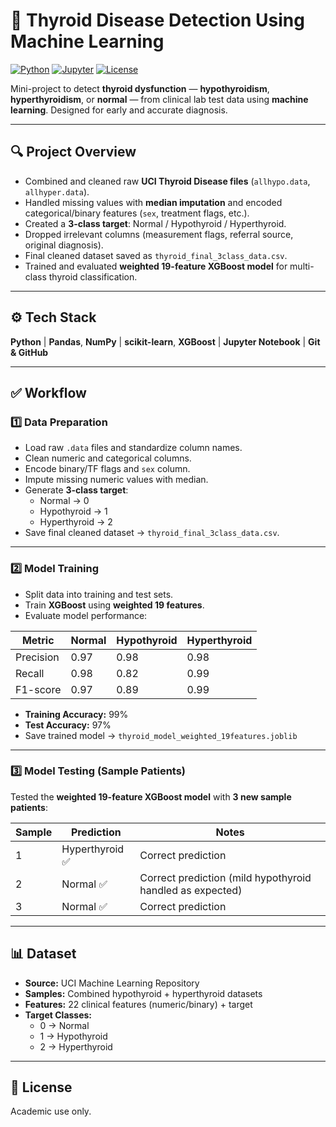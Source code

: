 # 🧠 Thyroid Disease Detection Using Machine Learning

[![Python](https://img.shields.io/badge/Python-3.11-blue)](https://www.python.org/) [![Jupyter](https://img.shields.io/badge/Jupyter-Notebook-orange)](https://jupyter.org/) [![License](https://img.shields.io/badge/License-Academic-lightgrey)](#)

Mini-project to detect **thyroid dysfunction** — **hypothyroidism**, **hyperthyroidism**, or **normal** — from clinical lab test data using **machine learning**. Designed for early and accurate diagnosis.

---

## 🔍 Project Overview

- Combined and cleaned raw **UCI Thyroid Disease files** (`allhypo.data`, `allhyper.data`).  
- Handled missing values with **median imputation** and encoded categorical/binary features (`sex`, treatment flags, etc.).  
- Created a **3-class target**: Normal / Hypothyroid / Hyperthyroid.  
- Dropped irrelevant columns (measurement flags, referral source, original diagnosis).  
- Final cleaned dataset saved as `thyroid_final_3class_data.csv`.  
- Trained and evaluated **weighted 19-feature XGBoost model** for multi-class thyroid classification.

---

## ⚙️ Tech Stack

**Python** | **Pandas**, **NumPy** | **scikit-learn**, **XGBoost** | **Jupyter Notebook** | **Git & GitHub**

---

## ✅ Workflow

### 1️⃣ Data Preparation

- Load raw `.data` files and standardize column names.  
- Clean numeric and categorical columns.  
- Encode binary/TF flags and `sex` column.  
- Impute missing numeric values with median.  
- Generate **3-class target**:  
  - Normal → 0  
  - Hypothyroid → 1  
  - Hyperthyroid → 2  
- Save final cleaned dataset → `thyroid_final_3class_data.csv`.

---

### 2️⃣ Model Training

- Split data into training and test sets.  
- Train **XGBoost** using **weighted 19 features**.  
- Evaluate model performance:  

| Metric    | Normal | Hypothyroid | Hyperthyroid |
|----------|--------|-------------|--------------|
| Precision | 0.97  | 0.98        | 0.98         |
| Recall    | 0.98  | 0.82        | 0.99         |
| F1-score  | 0.97  | 0.89        | 0.99         |

- **Training Accuracy:** 99%  
- **Test Accuracy:** 97%  
- Save trained model → `thyroid_model_weighted_19features.joblib`

---

### 3️⃣ Model Testing (Sample Patients)

Tested the **weighted 19-feature XGBoost model** with **3 new sample patients**:

| Sample | Prediction       | Notes                                           |
|--------|-----------------|------------------------------------------------|
| 1      | Hyperthyroid ✅   | Correct prediction                             |
| 2      | Normal ✅         | Correct prediction (mild hypothyroid handled as expected) |
| 3      | Normal ✅         | Correct prediction                             |

---

## 📊 Dataset

- **Source:** UCI Machine Learning Repository  
- **Samples:** Combined hypothyroid + hyperthyroid datasets  
- **Features:** 22 clinical features (numeric/binary) + target  
- **Target Classes:**  
  - 0 → Normal  
  - 1 → Hypothyroid  
  - 2 → Hyperthyroid  

---

## 📝 License

Academic use only.
